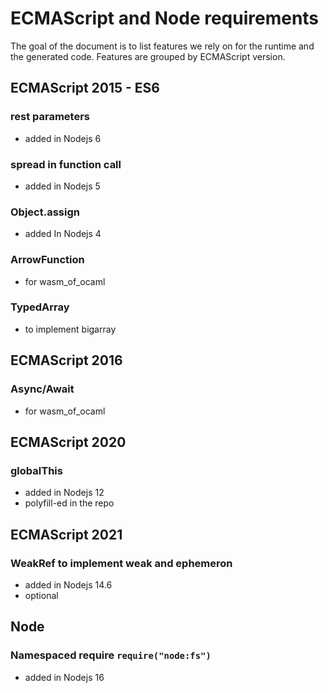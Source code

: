 # ECMAScript and Node requirements

The goal of the document is to list features we rely on for the runtime and the generated code.
Features are grouped by ECMAScript version.

## ECMAScript 2015 - ES6
### rest parameters
- added in Nodejs 6
### spread in function call
- added in Nodejs 5
### Object.assign
- added In Nodejs 4
### ArrowFunction
- for wasm_of_ocaml
### TypedArray
- to implement bigarray

## ECMAScript 2016
### Async/Await
- for wasm_of_ocaml

## ECMAScript 2020
### globalThis
- added in Nodejs 12
- polyfill-ed in the repo

## ECMAScript 2021
### WeakRef to implement weak and ephemeron
- added in Nodejs 14.6
- optional

## Node
### Namespaced require `require("node:fs")`
- added in Nodejs 16